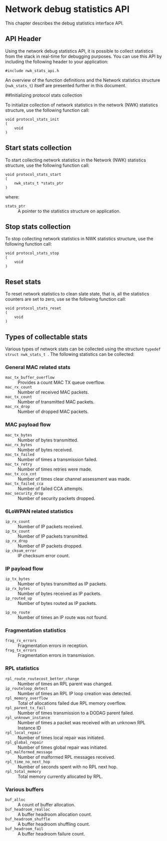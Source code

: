 Network debug statistics API
==============================

This chapter describes the debug statistics interface API.

## API Header

Using the network debug statistics API, it is possible to collect statistics from the stack in real-time for debugging purposes. You can use this API by including the following header to your application:

```
#include nwk_stats_api.h
```

An overview of the function definitions and the Network statistics structure (`nwk_stats_t`) itself are presented further in this document.

##Initializing protocol stats collection

To initialize collection of network statistics in the network (NWK) statistics structure, use the following function call:

```
void protocol_stats_init
(
	void
)
```

## Start stats collection

To start collecting network statistics in the Network (NWK) statistics structure, use the following function call:

```
void protocol_stats_start
(
	nwk_stats_t	*stats_ptr
)
```

where:

<dl>
<dt><code>stats_ptr</code></dt>
<dd>A pointer to the statistics structure on application.</dd>
</dl>


## Stop stats collection

To stop collecting network statistics in NWK statistics structure, use the following function call:

```
void protocol_stats_stop
(
	void
)
```

## Reset stats

To reset network statistics to clean slate state, that is, all the statistics counters are set to zero, use se the following function call:

```
void protocol_stats_reset
(
	void
)
```

## Types of collectable stats

Various types of network stats can be collected using the structure `typedef struct nwk_stats_t `. The following statistics can be collected:

### General MAC related stats

<dl>
<dt><code>mac_tx_buffer_overflow</code></dt>
<dd>Provides a count MAC TX queue overflow.</dd>

<dt><code>mac_rx_count</code></dt>
<dd>Number of received MAC packets.</dd>

<dt><code>mac_tx_count</code></dt>
<dd>Number of transmitted MAC packets.</dd>

<dt><code>mac_rx_drop</code></dt>
<dd>Number of dropped MAC packets.</dd>
</dl>

### MAC payload flow

<dl>
<dt><code>mac_tx_bytes</code></dt>
<dd>Number of bytes transmitted.</dd>

<dt><code>mac_rx_bytes</code></dt>
<dd>Number of bytes received.</dd>

<dt><code>mac_tx_failed</code></dt>
<dd>Number of times a transmission failed.</dd>

<dt><code>mac_tx_retry</code></dt>
<dd>Number of times retries were made.</dd>

<dt><code>mac_tx_cca_cnt</code></dt>
<dd>Number of times clear channel assessment was made.</dd>

<dt><code>mac_tx_failed_cca</code></dt>
<dd>Number of failed CCA attempts.</dd>

<dt><code>mac_security_drop</code></dt>
<dd>Number of security packets dropped.</dd>
</dl>

### 6LoWPAN related statistics

<dl>
<dt><code>ip_rx_count</code></dt>
<dd>Number of IP packets received.</dd>

<dt><code>ip_tx_count</code></dt>
<dd>Number of IP packets transmitted.</dd>

<dt><code>ip_rx_drop</code></dt>
<dd>Number of IP packets dropped.</dd>

<dt><code>ip_cksum_error</code></dt>
<dd>IP checksum error count.</dd>
</dl>

### IP payload flow

<dl>
<dt><code>ip_tx_bytes</code></dt>
<dd>Number of bytes transmitted as IP packets.</dd>

<dt><code>ip_rx_bytes</code></dt>
<dd>Number of bytes received as IP packets.</dd>

<dt><code>ip_routed_up</code></dt>
<dd>Number of bytes routed as IP packets.</dd>
</dl>

<dt><code>ip_no_route</code></dt>
<dd>Number of times an IP route was not found.</dd>
</dl>

### Fragmentation statistics

<dl>
<dt><code>frag_rx_errors</code></dt>
<dd>Fragmentation errors in reception.</dd>

<dt><code>frag_tx_errors</code></dt>
<dd>Fragmentation errors in transmission.</dd>
</dl>

### RPL statistics

<dl>
<dt><code>rpl_route_routecost_better_change</code></dt>
<dd>Number of times an RPL parent was changed.</dd>

<dt><code>ip_routeloop_detect</code></dt>
<dd>Number of times an RPL IP loop creation was detected.</dd>

<dt><code>rpl_memory_overflow</code></dt>
<dd>Total of allocations failed due RPL memory overflow.</dd>

<dt><code>rpl_parent_tx_fail</code></dt>
<dd>Number of times transmission to a DODAG parent failed.</dd>

<dt><code>rpl_unknown_instance</code></dt>
<dd>Number of times a packet was received with an unknown RPL Instance ID</dd>

<dt><code>rpl_local_repair</code></dt>
<dd>Number of times local repair was initiated.</dd>

<dt><code>rpl_global_repair</code></dt>
<dd>Number of times global repair was initiated.</dd>

<dt><code>rpl_malformed_message</code></dt>
<dd>Number of malformed RPL messages received.</dd>

<dt><code>rpl_time_no_next_hop</code></dt>
<dd>Number of seconds spent with no RPL next hop.</dd>

<dt><code>rpl_total_memory</code></dt>
<dd>Total memory currently allocated by RPL.</dd>
</dl>

### Various buffers

<dl>
<dt><code>buf_alloc</code></dt>
<dd>A count of buffer allocation.</dd>

<dt><code>buf_headroom_realloc</code></dt>
<dd>A buffer headroom allocation count.</dd>

<dt><code>buf_headroom_shuffle</code></dt>
<dd>A buffer headroom shuffling count.</dd>

<dt><code>buf_headroom_fail</code></dt>
<dd>A buffer headroom failure count.</dd>
</dl>




